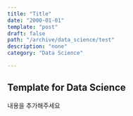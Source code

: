 ```yaml
---
title: "Title"
date: "2000-01-01"
template: "post"
draft: false
path: "/archive/data_science/test"
description: "none"
category: "Data Science"

---
```


## Template for Data Science

내용을 추가해주세요


